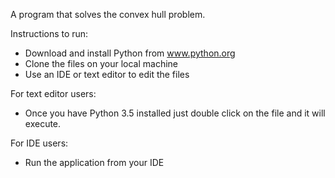 A program that solves the convex hull problem.

Instructions to run:

- Download and install Python from www.python.org
- Clone the files on your local machine
- Use an IDE or text editor to edit the files

For text editor users:
- Once you have Python 3.5 installed just double click on the file and it will execute.

For IDE users:
- Run the application from your IDE